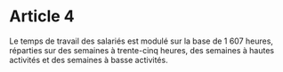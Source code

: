 # Article 4

  
Le temps de travail des salariés est modulé sur la base de 1 607 heures, réparties sur des semaines à trente-cinq heures, des semaines à hautes activités et des semaines à basse activités.

